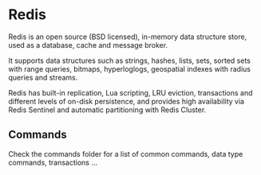 # Redis

Redis is an open source (BSD licensed), in-memory data structure store, used as a database, cache and message broker.

It supports data structures such as strings, hashes, lists, sets, sorted sets with range queries, bitmaps, hyperloglogs, geospatial indexes with radius queries and streams.

Redis has built-in replication, Lua scripting, LRU eviction, transactions and different levels of on-disk persistence, and provides high availability via Redis Sentinel and automatic partitioning with Redis Cluster.

## Commands

Check the commands folder for a list of common commands, data type commands, transactions ...

